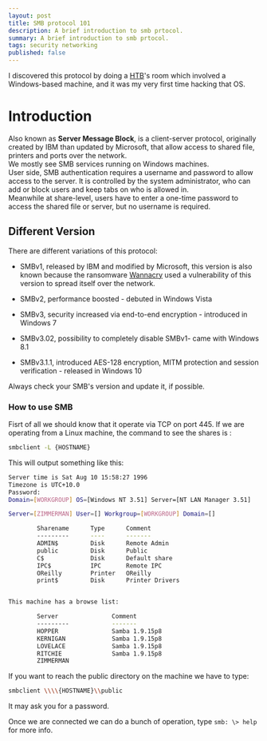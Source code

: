 ```yaml
---
layout: post
title: SMB protocol 101
description: A brief introduction to smb prtocol. 
summary: A brief introduction to smb prtocol. 
tags: security networking
published: false
---
```

I discovered this protocol by doing a [HTB](https://hackthebox.eu)'s room which involved a Windows-based machine, and it was my very first time hacking that OS.


# Introduction

Also known as **Server Message Block**, is a client-server protocol, originally created by IBM than updated by Microsoft, that allow access to shared file, printers and ports over the network. <br>
We mostly see SMB services running on Windows machines. <br>
User side, SMB authentication requires a username and password to allow access to the server. It is controlled by the system administrator, who can add or block users and keep tabs on who is allowed in. <br>
Meanwhile at share-level, users have to enter a one-time password to access the shared file or server, but no username is required.



## Different Version

There are different variations of this protocol:

- SMBv1, released by IBM and modified by Microsoft, this version is also known because the ransomware [Wannacry](https://en.wikipedia.org/wiki/WannaCry_ransomware_attack) used a vulnerability of this version to spread itself over the network.

- SMBv2, performance boosted - debuted in Windows Vista

- SMBv3, security increased via end-to-end encryption - introduced in Windows 7

- SMBv3.02, possibility to completely disable SMBv1- came with Windows 8.1

- SMBv3.1.1, introduced AES-128 encryption, MITM protection and session verification - released in Windows 10

Always check your SMB's version and update it, if possible.

### How to use SMB

Fisrt of all we should know that it operate via TCP on port 445. If we are operating from a Linux machine, the command to see the shares is :

```bash
smbclient -L {HOSTNAME}
```
This will output something like this: 

```bash
Server time is Sat Aug 10 15:58:27 1996
Timezone is UTC+10.0
Password: 
Domain=[WORKGROUP] OS=[Windows NT 3.51] Server=[NT LAN Manager 3.51]

Server=[ZIMMERMAN] User=[] Workgroup=[WORKGROUP] Domain=[]

        Sharename      Type      Comment
        ---------      ----      -------
        ADMIN$         Disk      Remote Admin
        public         Disk      Public 
        C$             Disk      Default share
        IPC$           IPC       Remote IPC
        OReilly        Printer   OReilly
        print$         Disk      Printer Drivers


This machine has a browse list:

        Server               Comment
        ---------            -------
        HOPPER               Samba 1.9.15p8
        KERNIGAN             Samba 1.9.15p8
        LOVELACE             Samba 1.9.15p8
        RITCHIE              Samba 1.9.15p8
        ZIMMERMAN            

```

If you want to reach the public directory on the machine we have to type:

```bash
smbclient \\\\{HOSTNAME}\\public
```
It may ask you for a password. 

Once we are connected we can do a bunch of operation, type `smb: \> help` for more info.
